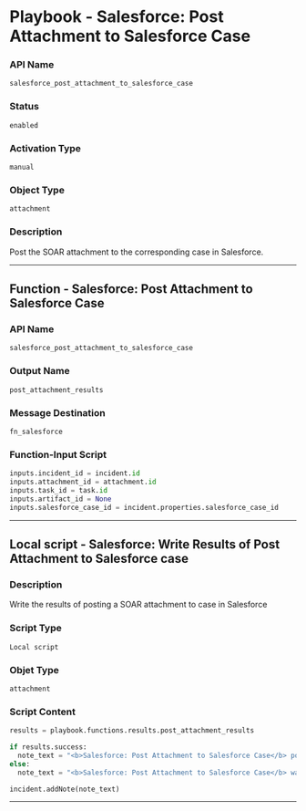 <!--
    DO NOT MANUALLY EDIT THIS FILE
    THIS FILE IS AUTOMATICALLY GENERATED WITH resilient-sdk codegen
    Generated with resilient-sdk v49.1.51
-->

# Playbook - Salesforce: Post Attachment to Salesforce Case

### API Name
`salesforce_post_attachment_to_salesforce_case`

### Status
`enabled`

### Activation Type
`manual`

### Object Type
`attachment`

### Description
Post the SOAR attachment to the corresponding case in Salesforce.


---
## Function - Salesforce: Post Attachment to Salesforce Case

### API Name
`salesforce_post_attachment_to_salesforce_case`

### Output Name
`post_attachment_results`

### Message Destination
`fn_salesforce`

### Function-Input Script
```python
inputs.incident_id = incident.id
inputs.attachment_id = attachment.id
inputs.task_id = task.id
inputs.artifact_id = None
inputs.salesforce_case_id = incident.properties.salesforce_case_id
```

---

## Local script - Salesforce: Write Results of Post Attachment to Salesforce case 

### Description
Write the results of posting a SOAR attachment to case in Salesforce

### Script Type
`Local script`

### Objet Type
`attachment`

### Script Content
```python
results = playbook.functions.results.post_attachment_results

if results.success:
  note_text = "<b>Salesforce: Post Attachment to Salesforce Case</b> post attachment to case:<br>{}".format(results.content.salesforce_attachment)
else:
  note_text = "<b>Salesforce: Post Attachment to Salesforce Case</b> was NOT successful."

incident.addNote(note_text)
```

---
